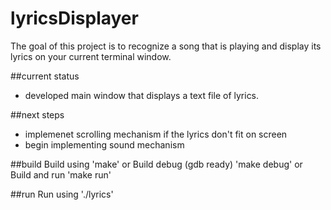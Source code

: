 # lyricsDisplayer
The goal of this project is to recognize a song that is playing and display its lyrics on your current terminal window.

##current status
* developed main window that displays a text file of lyrics.

##next steps
* implemenet scrolling mechanism if the lyrics don't fit on screen 
* begin implementing sound mechanism

##build
Build using 'make'
or
Build debug (gdb ready) 'make debug'
or 
Build and run 'make run'

##run
Run using './lyrics'


